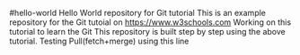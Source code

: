 #hello-world
Hello World repository for Git tutorial
This is an example repository for the Git tutoial on https://www.w3schools.com
Working on this tutorial to learn the Git
This repository is built step by step using the above tutorial.
Testing Pull(fetch+merge) using this line

